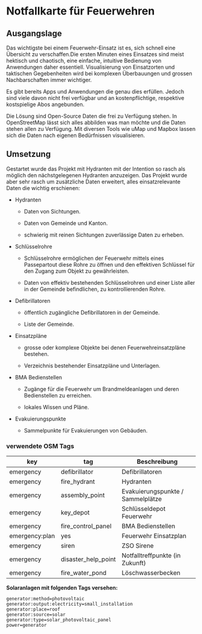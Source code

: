 # Notfallkarte für Feuerwehren

## Ausgangslage

Das wichtigste bei einem Feuerwehr-Einsatz ist es, sich schnell eine Übersicht zu verschaffen.Die ersten Minuten eines Einsatzes sind meist hektisch und chaotisch, eine einfache, intuitive Bedienung von Anwendungen daher essentiell. Visualisierung von Einsatzorten und taktischen Gegebenheiten wird bei komplexen Überbauungen und grossen Nachbarschaften immer wichtiger.

Es gibt bereits Apps und Anwendungen die genau dies erfüllen. Jedoch sind viele davon nicht frei verfügbar und an kostenpflichtige, respektive kostspielige Abos angebunden.

Die Lösung sind Open-Source Daten die frei zu Verfügung stehen. In OpenStreetMap lässt sich alles abbilden was man möchte und die Daten stehen allen zu Verfügung. Mit diversen Tools wie uMap und Mapbox lassen sich die Daten nach eigenen Bedürfnissen visualisieren.

## Umsetzung

Gestartet wurde das Projekt mit Hydranten mit der Intention so rasch als möglich den nächstgelegenen Hydranten anzuzeigen.
Das Projekt wurde aber sehr rasch um zusätzliche Daten erweitert, alles einsatzrelevante Daten die wichtig erschienen:

* Hydranten

  * Daten von Sichtungen.

  * Daten von Gemeinde und Kanton.

  * schwierig mit reinen Sichtungen zuverlässige Daten zu erheben.

* Schlüsselrohre

  * Schlüsselrohre ermöglichen der Feuerwehr mittels eines Passepartout diese Rohre zu öffnen und den effektiven Schlüssel für den Zugang zum Objekt zu gewährleisten.

  * Daten von effektiv bestehenden Schlüsselrohren und einer Liste aller in der Gemeinde befindlichen, zu kontrollierenden Rohre.

* Defibrillatoren

  * öffentlich zugängliche Defibrillatoren in der Gemeinde.

  * Liste der Gemeinde.

* Einsatzpläne

  * grosse oder komplexe Objekte bei denen Feuerwehreinsatzpläne bestehen.

  * Verzeichnis bestehender Einsatzpläne und Unterlagen.

* BMA Bedienstellen

  * Zugänge für die Feuerwehr um Brandmeldeanlagen und deren Bedienstellen zu erreichen.

  * lokales Wissen und Pläne.

* Evakuierungspunkte

  * Sammelpunkte für Evakuierungen von Gebäuden.

### verwendete OSM Tags

| key | tag | Beschreibung
|- |- |-
| emergency | defibrillator| Defibrillatoren
| emergency | fire_hydrant | Hydranten
| emergency | assembly_point | Evakuierungspunkte / Sammelplätze
| emergency | key_depot | Schlüsseldepot Feuerwehr
| emergency | fire_control_panel| BMA Bedienstellen
| emergency:plan| yes | Feuerwehr Einsatzplan
| emergency | siren | ZSO Sirene
| emergency | disaster_help_point | Notfalltreffpunkte (in Zukunft)
| emergency| fire_water_pond | Löschwasserbecken

**Solaranlagen mit folgenden Tags versehen:**
```
generator:method=photovoltaic
generator:output:electricity=small_installation
generator:place=roof
generator:source=solar
generator:type=solar_photovoltaic_panel
power=generator
```